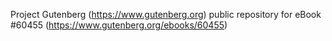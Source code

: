 Project Gutenberg (https://www.gutenberg.org) public repository for eBook #60455 (https://www.gutenberg.org/ebooks/60455)
